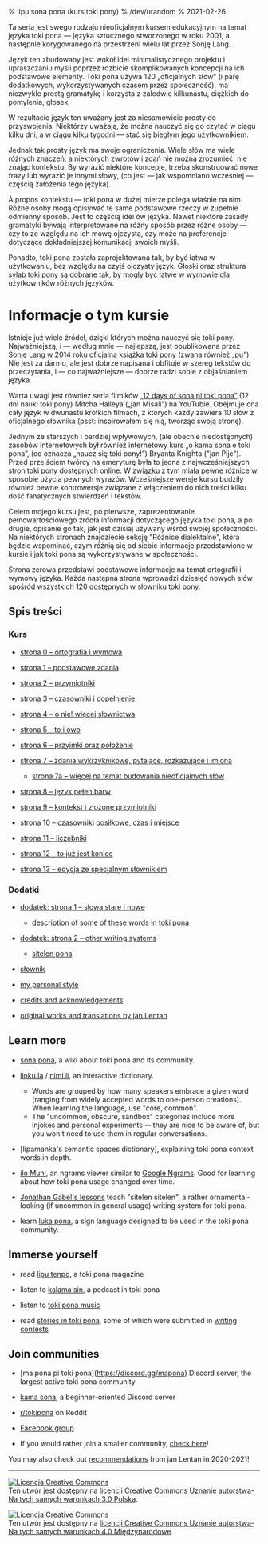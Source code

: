 % lipu sona pona (kurs toki pony)
% /dev/urandom
% 2021-02-26

Ta seria jest swego rodzaju nieoficjalnym kursem edukacyjnym na temat języka toki pona —
języka sztucznego stworzonego w roku 2001, a następnie korygowanego na przestrzeni
wielu lat przez Sonję Lang.

Język ten zbudowany jest wokół idei minimalistycznego projektu i upraszczaniu myśli 
poprzez rozbicie skomplikowanych koncepcji na ich podstawowe elementy.
Toki pona używa 120 „oficjalnych słów” (i parę dodatkowych, wykorzystywanych czasem 
przez społeczność), ma niezwykle prostą gramatykę i korzysta z zaledwie kilkunastu,
ciężkich do pomylenia, głosek.

W rezultacie język ten uważany jest za niesamowicie prosty do przyswojenia. Niektórzy
uważają, że można nauczyć się go czytać w ciągu kilku dni, a w ciągu kilku tygodni —
stać się biegłym jego użytkownikiem.

Jednak tak prosty język ma swoje ograniczenia. Wiele słów ma wiele różnych znaczeń,
a niektórych zwrotów i zdań nie można zrozumieć, nie znając kontekstu. By wyrazić
niektóre koncepje, trzeba skonstruować nowe frazy lub wyrazić je innymi słowy,
(co jest — jak wspomniano wcześniej — częścią założenia tego języka).

À propos kontekstu — toki pona w dużej mierze polega właśnie na nim.
Różne osoby mogą opisywać te same podstawowe rzeczy w zupełnie odmienny sposób.
Jest to częścią idei ów języka. Nawet niektóre zasady gramatyki bywają interpretowane
na różny sposób przez różne osoby — czy to ze względu na ich mowę ojczystą, czy może
na preferencje dotyczące dokładniejszej komunikacji swoich myśli.

Ponadto, toki pona została zaprojektowana tak, by być łatwa w użytkowaniu, bez względu
na czyjś ojczysty język. Głoski oraz struktura sylab toki pony są dobrane tak,
by mogły być łatwe w wymowie dla użytkowników różnych języków.

# Informacje o tym kursie

Istnieje już wiele źródeł, dzięki których można nauczyć się toki pony. Najważniejszą,
i — według mnie — najlepszą, jest opublikowana przez Sonję Lang w 2014 roku 
[oficjalna książka toki pony](https://tokipona.org/) (zwana również „pu”).
Nie jest za darmo, ale jest dobrze napisana i obfituje w szereg tekstów
do przeczytania, i — co najważniejsze — dobrze radzi sobie z objaśnianiem języka.

Warta uwagi jest również seria filmików [„12 days of sona pi toki pona”](https://www.youtube.com/watch?v=4L-dvvng4Zc)
(12 dni nauki toki pony) Mitcha Halleya („jan Misali”) na YouTubie. Obejmuje ona cały język w
dwunastu krótkich filmach, z których każdy zawiera 10 słów z oficjalnego słownika
(psst: inspirowałem się nią, tworząc swoją stronę).

Jednym ze starszych i bardziej wpływowych, (ale obecnie niedostępnych)
zasobów internetowych był również internetowy kurs „o kama sona e toki pona”,
(co oznacza „naucz się toki pony!”) Bryanta Knighta ("jan Pije").
Przed przejściem twórcy na emeryturę była to jedna z najwcześniejszych stron
toki pony dostępnych online. W związku z tym miała pewne różnice w sposobie użycia
pewnych wyrazów. Wcześniejsze wersje kursu budziły również pewne kontrowersje
związane z włączeniem do nich treści kilku dość fanatycznych stwierdzeń i tekstów.

Celem mojego kursu jest, po pierwsze, zaprezentowanie pełnowartościowego źródła informacji
dotyczącego języka toki pona, a po drugie, opisanie go tak, jak jest dzisiaj używany
wśród swojej społeczności. Na niektórych stronach znajdziecie sekcję
"Różnice dialektalne", która będzie wspominać, czym różnią się od siebie informacje
przedstawione w kursie i jak toki pona są wykorzystywane w społeczności.

Strona zerowa przedstawi podstawowe informacje na temat ortografii i wymowy języka.
Każda następna strona wprowadzi dziesięć nowych słów spośród wszystkich 120 dostępnych
w słowniku toki pony.

## Spis treści

### Kurs

* [strona 0 – ortografia i wymowa](pl/0)

* [strona 1 – podstawowe zdania](pl/1)

* [strona 2 – przymiotniki](pl/2)

* [strona 3 – czasowniki i dopełnienie](pl/3)

* [strona 4 – o nie! więcej słownictwa](pl/4)

* [strona 5 – to i owo](pl/5)

* [strona 6 – przyimki oraz położenie](pl/6)

* [strona 7 – zdania wykrzyknikowe, pytające, rozkazujące i imiona](pl/7)

  * [strona 7a – więcej na temat budowania nieoficjalnych słów](pl/7a)

* [strona 8 – język pełen barw](pl/8)

* [strona 9 – kontekst i złożone przymiotniki](pl/9)

* [strona 10 – czasowniki posiłkowe, czas i miejsce](pl/10)

* [strona 11 – liczebniki](pl/11)

* [strona 12 – to już jest koniec](pl/12)

* [strona 13 – edycja ze specjalnym słownikiem](pl/13)

### Dodatki

* [dodatek: strona 1 – słowa stare i nowe](pl/x1)
  * [description of some of these words in toki pona](nimi_pi_pu_ala/)

* [dodatek: strona 2 – other writing systems](pl/x2)
  * [sitelen pona](pl/sitelen_pona)

* [słownik](pl/dictionary)

* [my personal style](personal_style/)

* [credits and acknowledgements](credits/)

* [original works and translations by jan Lentan](lentan)

## Learn more

* [sona pona](https://sona.pona.la), a wiki about toki pona and its community.

* [linku.la](https://linku.la/) / [nimi.li](https://nimi.li/),
  an interactive dictionary.

  * Words are grouped by how many speakers embrace a given word (ranging from
    widely accepted words to one-person creations). When learning the language,
    use "core, common".
  * The "uncommon, obscure, sandbox" categories include more injokes and
    personal experiments -- they are nice to be aware of, but you won't need to
    use them in regular conversations.

* [lipamanka's semantic spaces dictionary], explaining toki pona context words
  in depth.

* [ilo Muni](https://gregdan3.github.io/ilo-muni/), an ngrams viewer
  similar to [Google Ngrams](https://books.google.com/ngrams/).
  Good for learning about how toki pona usage changed over time.

* [Jonathan Gabel's lessons](https://jonathangabel.com/toki-pona)
  teach "sitelen sitelen", a rather ornamental-looking (if uncommon
  in general usage) writing system for toki pona.

* learn [luka pona](https://luka.pona.la/), a sign language designed
  to be used in the toki pona community.

## Immerse yourself

* read [lipu tenpo](https://liputenpo.org), a toki pona magazine

* listen to [kalama sin](https://www.youtube.com/playlist?list=PLjOmpMyMxd8Qs2mAXcLk817tQy_AQj09u), a podcast in toki pona

<!-- 
  Currently links to a suno pi toki pona music playlist.
  In the future, it would be good to have a permanent link
  for high quality music.
-->
* listen to [toki pona music](https://www.youtube.com/playlist?list=PLeCE5N29ioyUbj_lvYm9IdGJnE2HPacVv)

<!--
  As of 2024, kulupu Lapo is an ongoing project to pool toki pona literature
  into one readily accessible place. The project is in its earliest stages and
  does not warrant being shown here. Hopefully eventually that changes.
-->
* read [stories in toki pona](https://sona.pona.la/wiki/Literature),
  some of which were submitted in [writing contests](https://utala.pona.la)

## Join communities

* \[ma pona pi toki pona\](https://discord.gg/mapona) Discord server,
  the largest active toki pona community

* [kama sona](https://discord.gg/ChC6qtVsSE), a beginner-oriented Discord server

* [r/tokipona](https://reddit.com/r/tokipona) on Reddit

* [Facebook group](https://www.facebook.com/groups/sitelen)

* If you would rather join a smaller community,
  [check here](https://sona.pona.la/wiki/Communities)!

You may also check out [recommendations](/recs_2021/) from jan Lentan in 2020-2021!

---

<a rel="license" href="http://creativecommons.org/licenses/by-sa/3.0/pl/"><img
alt="Licencja Creative Commons" style="border-width:0"
src="https://i.creativecommons.org/l/by-sa/3.0/pl/88x31.png" /></a><br />Ten
utwór jest dostępny na <a rel="license"
href="http://creativecommons.org/licenses/by-sa/3.0/pl/">licencji Creative
Commons Uznanie autorstwa-Na tych samych warunkach 3.0 Polska</a>.

<a rel="license" href="http://creativecommons.org/licenses/by-sa/4.0/"><img
alt="Licencja Creative Commons" style="border-width:0"
src="https://i.creativecommons.org/l/by-sa/4.0/88x31.png" /></a><br />Ten utwór
jest dostępny na <a rel="license"
href="http://creativecommons.org/licenses/by-sa/4.0/">licencji Creative Commons
Uznanie autorstwa-Na tych samych warunkach 4.0 Międzynarodowe</a>.
